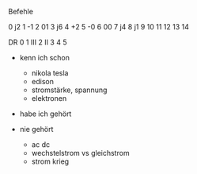 Befehle

0 j2
1 -1
2 01
3 j6
4 +2
5 -0
6 00
7 j4
8 j1
9 
10
11
12
13
14



DR 
0 
1 III
2 II
3 
4
5

















- kenn ich schon 
    - nikola tesla
    - edison
    - stromstärke, spannung
    - elektronen



- habe ich gehört 


- nie gehört 
    - ac dc 
    - wechstelstrom vs gleichstrom
    - strom krieg 